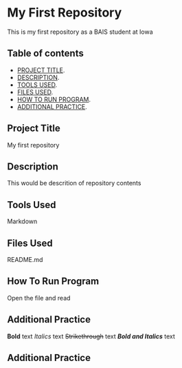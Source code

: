 # My First Repository
This is my first repository as a BAIS student at Iowa

## Table of contents

- [PROJECT TITLE](#Project-Title).
- [DESCRIPTION](#Description).
- [TOOLS USED](#Tools-Used).
- [FILES USED](#filed-used).
- [HOW TO RUN PROGRAM](#How-to-run-program).
- [ADDITIONAL PRACTICE](#additional-practice).

## Project Title
My first repository

## Description
This would be descrition of repository contents

## Tools Used
Markdown

## Files Used
README.md

## How To Run Program
Open the file and read

## Additional Practice
**Bold** text
*Italics* text
~~Strikethrough~~ text
***Bold and Italics*** text


## Additional Practice

